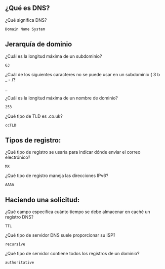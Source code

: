 ##  ¿Qué es DNS?

¿Qué significa DNS?
    
    Domain Name System

## Jerarquía de dominio

¿Cuál es la longitud máxima de un subdominio?

    63

¿Cuál de los siguientes caracteres no se puede usar en un subdominio ( 3 b _ - )?

    _

¿Cuál es la longitud máxima de un nombre de dominio?

    253

¿Qué tipo de TLD es .co.uk?

    ccTLD

## Tipos de registro:

¿Qué tipo de registro se usaría para indicar dónde enviar el correo electrónico?
    
    MX

¿Qué tipo de registro maneja las direcciones IPv6?

    AAAA

## Haciendo una solicitud:

¿Qué campo especifica cuánto tiempo se debe almacenar en caché un registro DNS?

    TTL

¿Qué tipo de servidor DNS suele proporcionar su ISP?

    recursive

¿Qué tipo de servidor contiene todos los registros de un dominio?

    authoritative


